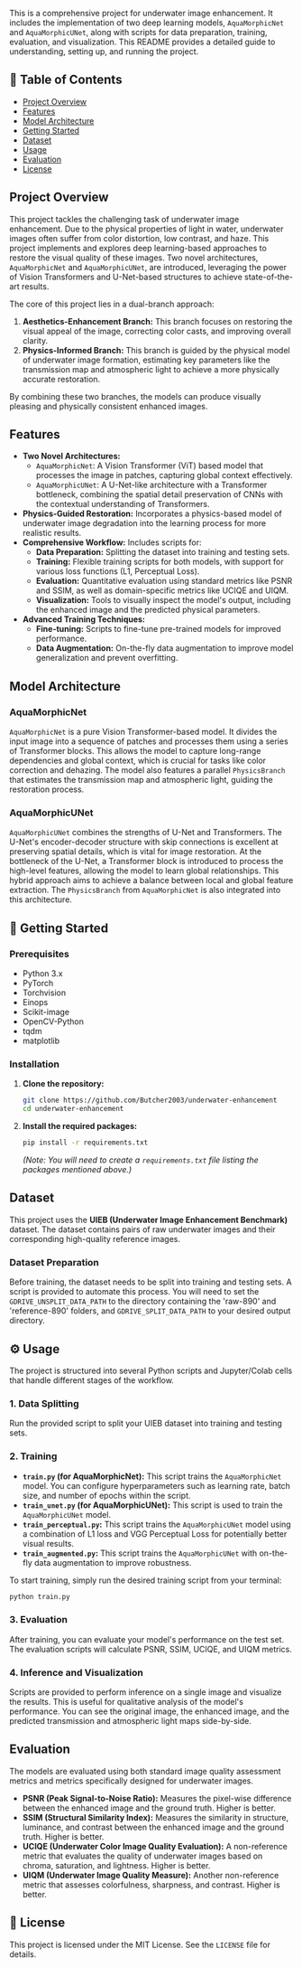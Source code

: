 This is a comprehensive project for underwater image enhancement. It includes the implementation of two deep learning models, `AquaMorphicNet` and `AquaMorphicUNet`, along with scripts for data preparation, training, evaluation, and visualization. This README provides a detailed guide to understanding, setting up, and running the project.

## 📖 Table of Contents
* [ Project Overview](#-project-overview)
* [ Features](#-features)
* [Model Architecture](#-model-architecture)
* [ Getting Started](#-getting-started)
* [ Dataset](#-dataset)
* [Usage](#️-usage)
* [Evaluation](#-evaluation)
* [License](#-license)

## Project Overview

This project tackles the challenging task of underwater image enhancement. Due to the physical properties of light in water, underwater images often suffer from color distortion, low contrast, and haze. This project implements and explores deep learning-based approaches to restore the visual quality of these images. Two novel architectures, `AquaMorphicNet` and `AquaMorphicUNet`, are introduced, leveraging the power of Vision Transformers and U-Net-based structures to achieve state-of-the-art results.

The core of this project lies in a dual-branch approach:
1.  **Aesthetics-Enhancement Branch:** This branch focuses on restoring the visual appeal of the image, correcting color casts, and improving overall clarity.
2.  **Physics-Informed Branch:** This branch is guided by the physical model of underwater image formation, estimating key parameters like the transmission map and atmospheric light to achieve a more physically accurate restoration.

By combining these two branches, the models can produce visually pleasing and physically consistent enhanced images.

## Features

*   **Two Novel Architectures:**
    *   `AquaMorphicNet`: A Vision Transformer (ViT) based model that processes the image in patches, capturing global context effectively.
    *   `AquaMorphicUNet`: A U-Net-like architecture with a Transformer bottleneck, combining the spatial detail preservation of CNNs with the contextual understanding of Transformers.
*   **Physics-Guided Restoration:** Incorporates a physics-based model of underwater image degradation into the learning process for more realistic results.
*   **Comprehensive Workflow:** Includes scripts for:
    *   **Data Preparation:** Splitting the dataset into training and testing sets.
    *   **Training:** Flexible training scripts for both models, with support for various loss functions (L1, Perceptual Loss).
    *   **Evaluation:** Quantitative evaluation using standard metrics like PSNR and SSIM, as well as domain-specific metrics like UCIQE and UIQM.
    *   **Visualization:** Tools to visually inspect the model's output, including the enhanced image and the predicted physical parameters.
*   **Advanced Training Techniques:**
    *   **Fine-tuning:** Scripts to fine-tune pre-trained models for improved performance.
    *   **Data Augmentation:** On-the-fly data augmentation to improve model generalization and prevent overfitting.

## Model Architecture

### AquaMorphicNet

`AquaMorphicNet` is a pure Vision Transformer-based model. It divides the input image into a sequence of patches and processes them using a series of Transformer blocks. This allows the model to capture long-range dependencies and global context, which is crucial for tasks like color correction and dehazing. The model also features a parallel `PhysicsBranch` that estimates the transmission map and atmospheric light, guiding the restoration process.

### AquaMorphicUNet

`AquaMorphicUNet` combines the strengths of U-Net and Transformers. The U-Net's encoder-decoder structure with skip connections is excellent at preserving spatial details, which is vital for image restoration. At the bottleneck of the U-Net, a Transformer block is introduced to process the high-level features, allowing the model to learn global relationships. This hybrid approach aims to achieve a balance between local and global feature extraction. The `PhysicsBranch` from `AquaMorphicNet` is also integrated into this architecture.

## 🔧 Getting Started

### Prerequisites

*   Python 3.x
*   PyTorch
*   Torchvision
*   Einops
*   Scikit-image
*   OpenCV-Python
*   tqdm
*   matplotlib

### Installation

1.  **Clone the repository:**
    ```bash
    git clone https://github.com/Butcher2003/underwater-enhancement
    cd underwater-enhancement
    ```

2.  **Install the required packages:**
    ```bash
    pip install -r requirements.txt
    ```
    *(Note: You will need to create a `requirements.txt` file listing the packages mentioned above.)*

## Dataset

This project uses the **UIEB (Underwater Image Enhancement Benchmark)** dataset. The dataset contains pairs of raw underwater images and their corresponding high-quality reference images.

### Dataset Preparation

Before training, the dataset needs to be split into training and testing sets. A script is provided to automate this process. You will need to set the `GDRIVE_UNSPLIT_DATA_PATH` to the directory containing the 'raw-890' and 'reference-890' folders, and `GDRIVE_SPLIT_DATA_PATH` to your desired output directory.

## ⚙️ Usage

The project is structured into several Python scripts and Jupyter/Colab cells that handle different stages of the workflow.

### 1. Data Splitting

Run the provided script to split your UIEB dataset into training and testing sets.

### 2. Training

*   **`train.py` (for AquaMorphicNet):** This script trains the `AquaMorphicNet` model. You can configure hyperparameters such as learning rate, batch size, and number of epochs within the script.
*   **`train_unet.py` (for AquaMorphicUNet):** This script is used to train the `AquaMorphicUNet` model.
*   **`train_perceptual.py`:** This script trains the `AquaMorphicUNet` model using a combination of L1 loss and VGG Perceptual Loss for potentially better visual results.
*   **`train_augmented.py`:** This script trains the `AquaMorphicUNet` with on-the-fly data augmentation to improve robustness.

To start training, simply run the desired training script from your terminal:
```bash
python train.py
```

### 3. Evaluation

After training, you can evaluate your model's performance on the test set. The evaluation scripts will calculate PSNR, SSIM, UCIQE, and UIQM metrics.

### 4. Inference and Visualization

Scripts are provided to perform inference on a single image and visualize the results. This is useful for qualitative analysis of the model's performance. You can see the original image, the enhanced image, and the predicted transmission and atmospheric light maps side-by-side.

## Evaluation

The models are evaluated using both standard image quality assessment metrics and metrics specifically designed for underwater images.

*   **PSNR (Peak Signal-to-Noise Ratio):** Measures the pixel-wise difference between the enhanced image and the ground truth. Higher is better.
*   **SSIM (Structural Similarity Index):** Measures the similarity in structure, luminance, and contrast between the enhanced image and the ground truth. Higher is better.
*   **UCIQE (Underwater Color Image Quality Evaluation):** A non-reference metric that evaluates the quality of underwater images based on chroma, saturation, and lightness. Higher is better.
*   **UIQM (Underwater Image Quality Measure):** Another non-reference metric that assesses colorfulness, sharpness, and contrast. Higher is better.

## 📜 License

This project is licensed under the MIT License. See the `LICENSE` file for details.
